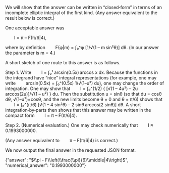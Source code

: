 We will show that the answer can be written in “closed‐form” in terms of an incomplete elliptic integral of the first kind. (Any answer equivalent to the result below is correct.)

One acceptable answer was

  I = π – F(π/6|4),

where by definition
  F(φ|m) = ∫₀^φ [1/√(1 – m sin²θ)] dθ.
(In our answer the parameter is m = 4.)

A short sketch of one route to this answer is as follows.

Step 1. Write
  I = ∫₀¹ arcsin(0.5x) arccos x dx.
Because the functions in the integrand have “nice” integral representations (for example, one may write
  arcsin(0.5x) = ∫₀^(0.5x) 1/√(1–u²) du),
one may change the order of integration. One may show that
  I = ∫₀^(1/2) { [√(1 – 4u²) – 2u arccos(2u)]/√(1 – u²) } du.
Then the substitution u = sinθ (so that du = cosθ dθ, √(1–u²)=cosθ, and the new limits become θ = 0 and θ = π/6) shows that
  I = ∫₀^(π/6) [√(1 – 4 sin²θ) – 2 sinθ arccos(2 sinθ)] dθ.
A short integration‐by‐parts then shows that this answer may be written in the compact form
  I = π – F(π/6|4).

Step 2. (Numerical evaluation.) One may check numerically that
  I ≈ 0.1993000000.

(Any answer equivalent to 
  π – F(π/6|4)
is correct.)

We now output the final answer in the requested JSON format.

{"answer": "$\\pi - F\\left(\\frac{\\pi}{6}\\middle|4\\right)$", "numerical_answer": "0.1993000000"}